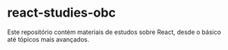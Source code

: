 # react-studies-obc
Este repositório contém materiais de estudos sobre React, desde o básico até tópicos mais avançados.
